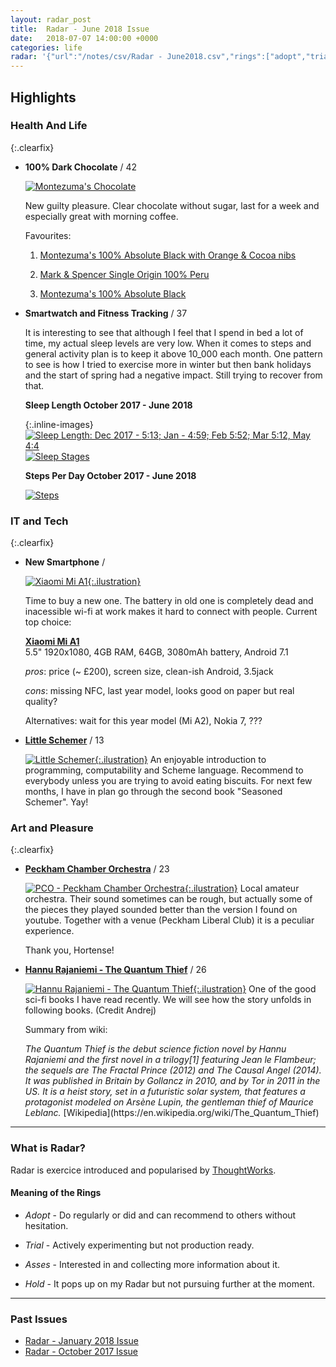 ```yaml
---
layout: radar_post
title:  Radar - June 2018 Issue
date:   2018-07-07 14:00:00 +0000
categories: life
radar: '{"url":"/notes/csv/Radar - June2018.csv","rings":["adopt","trial","asses","hold"]}'
---
```


## Highlights

### Health And Life

{:.clearfix}
- **100% Dark Chocolate** / 42

    [![Montezuma's Chocolate](/notes/images/2018-07-07-radar-june-2018/preview/100-cocoa-bar-with-orange-cocoa-nibs-absolute-black-p326-775_zoom.jpg)](/notes/images/2018-07-07-radar-june-2018/100-cocoa-bar-with-orange-cocoa-nibs-absolute-black-p326-775_zoom.jpg)

    New guilty pleasure. Clear chocolate without sugar, last for a week
    and especially great with morning coffee.

    Favourites:

     1. [Montezuma's 100% Absolute Black  with Orange & Cocoa nibs](https://www.montezumas.co.uk/bars-c1/absolute-black-c69/100-cocoa-bar-with-orange-cocoa-nibs-absolute-black-p326)

     2. [Mark & Spencer Single Origin 100% Peru](https://commoditiesconnoisseur.wordpress.com/2018/03/09/marks-spencer-peru-100-86-5-100/)

     3. [Montezuma's 100% Absolute Black]( https://www.montezumas.co.uk/bars-c1/100-cocoa-chocolate-bar-absolute-black-p249)



- **Smartwatch and Fitness Tracking** / 37

    It is interesting to see that although I feel that I spend in bed a
    lot of time, my actual sleep levels are very low. When it comes to
    steps and general activity plan is to keep it above 10_000 each
    month. One pattern to see is how I tried to exercise more in winter
    but then bank holidays and the start of spring had a negative
    impact. Still trying to recover from that.

    **Sleep Length October 2017 - June 2018**

    {:.inline-images}
    [![Sleep Length: Dec 2017 - 5:13; Jan - 4:59; Feb 5:52; Mar 5:12, May 4:4](/notes/images/2018-07-07-radar-june-2018/preview/dec-jun-sleep-2018.jpg)](/notes/images/2018-07-07-radar-june-2018/dec-jun-sleep-2018.png)
    [![Sleep Stages](/notes/images/2018-07-07-radar-june-2018/preview/dec-jun-sleep-stages-2018.jpg)](/notes/images/2018-07-07-radar-june-2018/dec-jun-sleep-stages-2018.png)

    **Steps Per Day October 2017 - June 2018**

    [![Steps](/notes/images/2018-07-07-radar-june-2018/preview/dec-jun-steps-2018.jpg)](/notes/images/2018-07-07-radar-june-2018/dec-jun-steps-2018.png)

### IT and Tech

{:.clearfix}
- **New Smartphone** /

    [![Xiaomi Mi A1](/notes/images/2018-07-07-radar-june-2018/preview/mia1.jpg){:.ilustration}](/notes/images/2018-07-07-radar-june-2018/mia1.jpg)

    Time to buy a new one. The battery in old one is completely dead and
    inacessible wi-fi at work makes it hard to connect with people.
    Current top choice:

    **[Xiaomi Mi A1](https://www.alza.co.uk/xiaomi-mi-a1-lte-64gb-black-d5124721.htm)**
    <br /> 5.5" 1920x1080, 4GB RAM, 64GB, 3080mAh battery, Android 7.1

    *pros*: price (~ £200), screen size, clean-ish Android,
    3.5jack

    *cons*: missing NFC, last year model, looks good on paper but
    real quality?

    Alternatives: wait for this year model (Mi A2), Nokia 7, ???


- **[Little Schemer](https://mitpress.mit.edu/books/little-schemer-fourth-edition)** / 13

    [![Little Schemer](/notes/images/2018-07-07-radar-june-2018/preview/little_schemer.jpg){:.ilustration}](/notes/images/2018-07-07-radar-june-2018/little_schemer.jpg)
    An enjoyable introduction to programming, computability and Scheme
    language. Recommend to everybody unless you are trying to avoid eating
    biscuits.  For next few months, I have in plan go through the second
    book "Seasoned Schemer". Yay!

### Art and Pleasure

{:.clearfix}
- **[Peckham Chamber Orchestra](https://www.facebook.com/PeckhamChamberOrchestra/)** / 23

    [![PCO - Peckham Chamber Orchestra](/notes/images/2018-07-07-radar-june-2018/preview/pco.jpg){:.ilustration}](/notes/images/2018-07-07-radar-june-2018/pco.jpg)
    Local amateur orchestra. Their sound sometimes can be rough, but
    actually some of the pieces they played sounded better than the
    version I found on youtube. Together with a venue (Peckham Liberal Club)
    it is a peculiar experience.

    Thank you, Hortense!

- **[Hannu Rajaniemi - The Quantum Thief](https://www.amazon.co.uk/Quantum-Thief-Hannu-Rajaniemi/dp/0575088893)**
  / 26

    [![Hannu Rajaniemi - The Quantum Thief](/notes/images/2018-07-07-radar-june-2018/preview/quantum_thief.jpg){:.ilustration}](/notes/images/2018-07-07-radar-june-2018/quantum_thief.jpg)
    One of the good sci-fi books I have read recently. We will see how the
    story unfolds in following books. (Credit Andrej)

    Summary from wiki:

    <cite>
    The Quantum Thief is the debut science fiction novel by Hannu
    Rajaniemi and the first novel in a trilogy[1] featuring Jean le
    Flambeur; the sequels are The Fractal Prince (2012) and The Causal
    Angel (2014). It was published in Britain by Gollancz in 2010, and
    by Tor in 2011 in the US. It is a heist story, set in a futuristic
    solar system, that features a protagonist modeled on Arsène Lupin,
    the gentleman thief of Maurice Leblanc.
    </cite>
    [Wikipedia](https://en.wikipedia.org/wiki/The_Quantum_Thief)


<hr class="footnote" />

### What is Radar?

Radar is exercice introduced and popularised by
[ThoughtWorks](https://www.thoughtworks.com/).

#### Meaning of the Rings

* _Adopt_ - Do regularly or did and can recommend to others without
  hesitation.

* _Trial_ - Actively experimenting but not production ready.

* _Asses_ - Interested in and collecting more information about it.

* _Hold_ - It pops up on my Radar but not pursuing further at the
  moment.


<hr class="footnote" />


### Past Issues

 - [Radar - January 2018 Issue](/notes/life/2018/06/06/radar-januar-2018.html)
 - [Radar - October 2017 Issue](/notes/life/2018/01/10/radar-october-2017.html)
